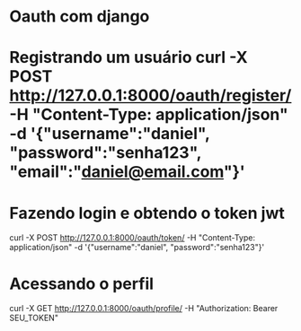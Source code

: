 # Oauth com django

# Registrando um usuário curl -X POST http://127.0.0.1:8000/oauth/register/ -H "Content-Type: application/json" -d '{"username":"daniel", "password":"senha123", "email":"daniel@email.com"}'


# Fazendo login e obtendo o token jwt
curl -X POST http://127.0.0.1:8000/oauth/token/ -H "Content-Type: application/json" -d '{"username":"daniel", "password":"senha123"}'

# Acessando o perfil
curl -X GET http://127.0.0.1:8000/oauth/profile/ -H "Authorization: Bearer SEU_TOKEN"
